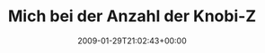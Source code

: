 ---
retweeted: false
source: <a href="http://twitter.com" rel="nofollow">Twitter Web Client</a>
entities:
  hashtags:
  - text: fail
    indices:
    - '89'
    - '94'
  - text: mief
    indices:
    - '95'
    - '100'
  symbols: []
  user_mentions: []
  urls: []
display_text_range:
- '0'
- '100'
favorite_count: '0'
id_str: '1159671147'
truncated: false
retweet_count: '0'
id: '1159671147'
created_at: Thu Jan 29 21:02:43 +0000 2009
favorited: false
full_text: 'Mich bei der Anzahl der Knobi-Zehen verlesen & ein harmloses Chili zur
  Biowaffe gemacht. #fail #mief'
lang: de
tags:
- fail
- mief
- pesos:twitter
date: '2009-01-29T21:02:43+00:00'
src: https://twitter.com/bascht/status/1159671147
original_url: https://twitter.com/bascht/status/1159671147
type: twitter_tweet
text: 'Mich bei der Anzahl der Knobi-Zehen verlesen & ein harmloses Chili zur Biowaffe
  gemacht. #fail #mief'
title: Mich bei der Anzahl der Knobi-Z

---